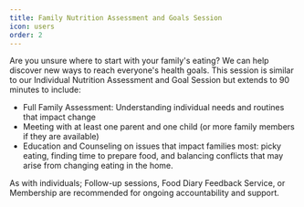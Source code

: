 ```yaml
---
title: Family Nutrition Assessment and Goals Session
icon: users
order: 2
---
```


Are you unsure where to start with your family's eating? We can help discover new ways to reach everyone's health goals. This session is similar to our Individual Nutrition Assessment and Goal Session but extends to 90 minutes to include:

* Full Family Assessment: Understanding individual needs and routines that impact change
* Meeting with at least one parent and one child (or more family members if they are available) 
* Education and Counseling on issues that impact families most: picky eating, finding time to prepare food, and balancing conflicts that may arise from changing eating in the home.

As with individuals; Follow-up sessions, Food Diary Feedback Service, or Membership are recommended for ongoing accountability and support.

